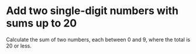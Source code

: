 # Add two single-digit numbers with sums up to 20

Calculate the sum of two numbers, each between 0 and 9, where the total is 20 or less.
